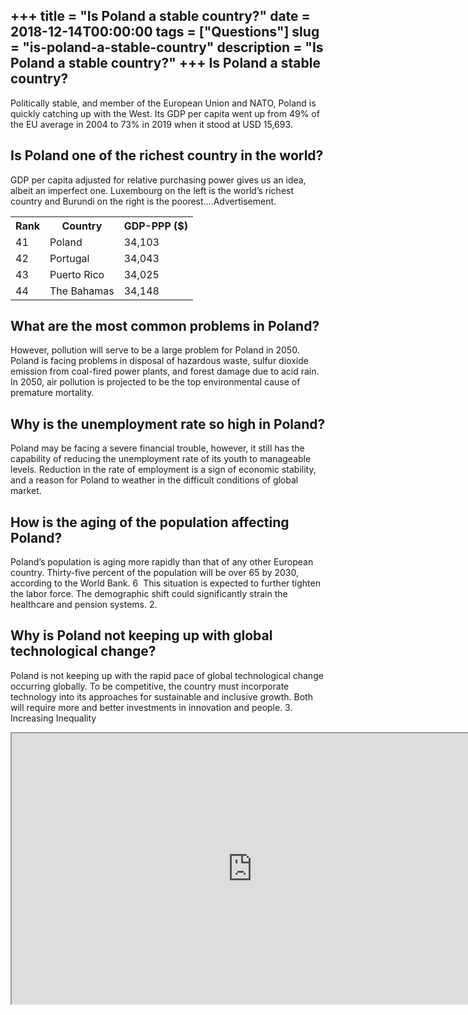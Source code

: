+++
title = "Is Poland a stable country?"
date = 2018-12-14T00:00:00
tags = ["Questions"]
slug = "is-poland-a-stable-country"
description = "Is Poland a stable country?"
+++
Is Poland a stable country?
---------------------------

Politically stable, and member of the European Union and NATO, Poland is quickly catching up with the West. Its GDP per capita went up from 49% of the EU average in 2004 to 73% in 2019 when it stood at USD 15,693.

Is Poland one of the richest country in the world?
--------------------------------------------------

GDP per capita adjusted for relative purchasing power gives us an idea, albeit an imperfect one. Luxembourg on the left is the world’s richest country and Burundi on the right is the poorest….Advertisement.

<table><tr><th>Rank</th><th>Country</th><th>GDP-PPP ($)</th></tr><tr><td>41</td><td>Poland</td><td>34,103</td></tr><tr><td>42</td><td>Portugal</td><td>34,043</td></tr><tr><td>43</td><td>Puerto Rico</td><td>34,025</td></tr><tr><td>44</td><td>The Bahamas</td><td>34,148</td></tr></table>

What are the most common problems in Poland?
--------------------------------------------

However, pollution will serve to be a large problem for Poland in 2050. Poland is facing problems in disposal of hazardous waste, sulfur dioxide emission from coal-fired power plants, and forest damage due to acid rain. In 2050, air pollution is projected to be the top environmental cause of premature mortality.

Why is the unemployment rate so high in Poland?
-----------------------------------------------

Poland may be facing a severe financial trouble, however, it still has the capability of reducing the unemployment rate of its youth to manageable levels. Reduction in the rate of employment is a sign of economic stability, and a reason for Poland to weather in the difficult conditions of global market.

How is the aging of the population affecting Poland?
----------------------------------------------------

Poland’s population is aging more rapidly than that of any other European country. Thirty-five percent of the population will be over 65 by 2030, according to the World Bank. 6 ﻿ This situation is expected to further tighten the labor force. The demographic shift could significantly strain the healthcare and pension systems. 2.

Why is Poland not keeping up with global technological change?
--------------------------------------------------------------

Poland is not keeping up with the rapid pace of global technological change occurring globally. To be competitive, the country must incorporate technology into its approaches for sustainable and inclusive growth. Both will require more and better investments in innovation and people. 3. Increasing Inequality

<iframe allow="accelerometer; autoplay; clipboard-write; encrypted-media; gyroscope; picture-in-picture" allowfullscreen="" class="__youtube_prefs__  epyt-is-override  no-lazyload" data-no-lazy="1" data-origheight="433" data-origwidth="770" data-skipgform_ajax_framebjll="" height="433" id="_ytid_83918" loading="lazy" src="https://www.youtube.com/embed/wmSXB7ukH4M?enablejsapi=1&autoplay=0&cc_load_policy=0&cc_lang_pref=&iv_load_policy=1&loop=0&modestbranding=0&rel=1&fs=1&playsinline=0&autohide=2&theme=dark&color=red&controls=1&" title="YouTube player" width="770"></iframe>